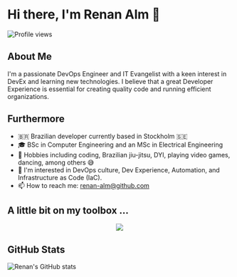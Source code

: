 # Hi there, I'm Renan Alm 👋

![Profile views](https://gpvc.arturio.dev/renan-alm)

## About Me

I'm a passionate DevOps Engineer and IT Evangelist with a keen interest in DevEx and learning new technologies. I believe that a great Developer Experience is essential for creating quality code and running efficient organizations.

## Furthermore

- 🇧🇷 Brazilian developer currently based in Stockholm 🇸🇪 
- 🎓 BSc in Computer Engineering and an MSc in Electrical Engineering
- 🎯 Hobbies including coding, Brazilian jiu-jitsu, DYI, playing video games, dancing, among others 😅
- 👀 I'm interested in DevOps culture, Dev Experience, Automation, and Infrastructure as Code (IaC).
- 📫 How to reach me: [renan-alm@github.com](mailto:renan-alm@github.com) 

## A little bit on my toolbox ...

<p align="center">
  <a href="https://skillicons.dev">
    <img src="https://skillicons.dev/icons?i=githubactions,jenkins,ansible,terraform,azure,gcp,linux,redhat,debian,maven,kubernetes,docker,git,github,gitlab,bitbucket,python,java,go,vscode,bash,vim,idea,pycharm,obsidian,elasticsearch,grafana,prometheus,matlab,postman,arduino,&perline=14&theme=light" />
  </a>
</p>


<!-- 
## My Skills
- **Languages**: Python, Java, Go, Bash, SQL
- **Frameworks**: Flask, Spring Boot
- **Tools**: GitHub Actions, Jenkins, Ansible, Terraform, Azure, GCP, Linux, Red Hat, Debian, Maven, Kubernetes, Docker, Git, GitHub, GitLab, Bitbucket, VSCode, Vim, IntelliJ IDEA, PyCharm, Obsidian, Elasticsearch, Grafana, Prometheus, MATLAB, Postman, Arduino
-->

## GitHub Stats

![Renan's GitHub stats](https://github-readme-stats.vercel.app/api?username=renan-alm&show_icons=true&theme=default)

<!-- 
## Top Languages

![Top Languages](https://github-readme-stats.vercel.app/api/top-langs/?username=renan-alm&layout=compact&theme=default)
-->

